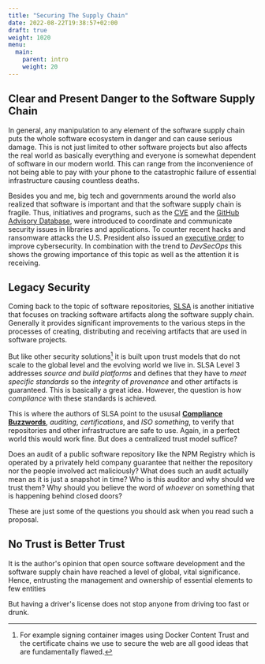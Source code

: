 ```yaml
---
title: "Securing The Supply Chain"
date: 2022-08-22T19:38:57+02:00
draft: true
weight: 1020
menu:
  main:
    parent: intro
    weight: 20
---
```


<!-- broken supply chain -> chaos -->
## Clear and Present Danger to the Software Supply Chain

In general, any manipulation to any element of the software supply chain puts
the whole software ecosystem in danger and can cause serious damage.
This is not just limited to other software projects but also affects the real
world as basically everything and everyone is somewhat dependent of software in
our modern world.
This can range from the inconvenience of not being able to pay with your phone
to the catastrophic failure of essential infrastructure causing countless
deaths.

Besides you and me, big tech and governments around the world also realized
that software is important and that the software supply chain is fragile.
Thus, initiatives and programs, such as the [CVE](https://www.cve.org/) and the
[GitHub Advisory Database](https://github.com/advisories), were introduced to
coordinate and communicate security issues in libraries and applications.
To counter recent hacks and ransomware attacks the U.S. President also issued
an [executive
order](https://www.whitehouse.gov/briefing-room/presidential-actions/2021/05/12/executive-order-on-improving-the-nations-cybersecurity/)
to improve cybersecurity.
In combination with the trend to _DevSecOps_ this shows the growing importance
of this topic as well as the attention it is receiving.

<!-- SLSA -->
## Legacy Security

Coming back to the topic of software repositories, [SLSA](https://slsa.dev/) is
another initiative that focuses on tracking software artifacts along the
software supply chain.
Generally it provides significant improvements to the various steps in the
processes of creating, distributing and receiving artifacts that are used in
software projects.

But like other security solutions[^secSol] it is built upon trust models that
do not scale to the global level and the evolving world we live in.
SLSA Level 3 addresses _source and build platforms_ and defines that they have
to _meet specific standards_ so the _integrity_ of _provenance_ and other
artifacts is guaranteed.
This is basically a great idea.
However, the question is how _compliance_ with these standards is achieved.

[^secSol]: For example signing container images using Docker Content Trust and
  the certificate chains we use to secure the web are all good ideas that are
  fundamentally flawed.

This is where the authors of SLSA point to the ususal __[Compliance
Buzzwords](https://slsa.dev/spec/v0.1/levels#detailed-explanation)__,
_auditing_, _certifications_, and _ISO something_, to verify that repositories
and other infrastructure are safe to use.
Again, in a perfect world this would work fine.
But does a centralized trust model suffice?

Does an audit of a public software repository like the NPM Registry which is
operated by a privately held company guarantee that neither the repository nor
the people involved act maliciously?
What does such an audit actually mean as it is just a snapshot in time?
Who is this auditor and why should we trust them?
Why should you believe the word of _whoever_ on something that is happening
behind closed doors?

These are just some of the questions you should ask when you read such a
proposal.


## No Trust is Better Trust

It is the author's opinion that open source software development and the
software supply chain have reached a level of global, vital significance.
Hence, entrusting the management and ownership of essential elements to few entities

But having a driver's license does not stop anyone from driving too fast or
drunk.

